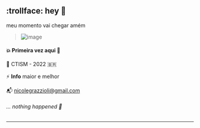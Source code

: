 ## :trollface: hey 👋

meu momento vai chegar amém

> ![image](https://user-images.githubusercontent.com/85495959/121888530-80326080-ccee-11eb-95f0-e4f9bd88a373.png)

#### :boom: Primeira vez aqui :snail:

:dart: CTISM - 2022 :brazil:

⚡ **Info** maior e melhor 

:mailbox_with_mail: nicolegrazzioli@gmail.com

###### *... nothing happened* :rocket:

__________________________________________________
<!--
**nicolegg13/nicolegg13** is a ✨ _special_ ✨ repository because its `README.md` (this file) appears on your GitHub profile.

Here are some ideas to get you started:

- 🔭 I’m currently working on ...
- 🌱 I’m currently learning ...
- 👯 I’m looking to collaborate on ...
- 🤔 I’m looking for help with ...
- 💬 Ask me about ...
- 📫 How to reach me: ...
- 😄 Pronouns: ...
- ⚡ Fun fact: ...
-->

